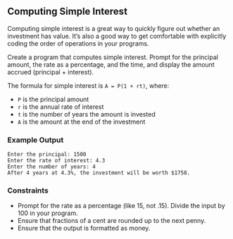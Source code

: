 ## Computing Simple Interest

Computing simple interest is a great way to quickly figure out whether an investment has value. It’s also a good way to get comfortable with explicitly coding the order of operations in your programs.

Create a program that computes simple interest. Prompt for the principal amount, the rate as a percentage, and the time, and display the amount accrued (principal + interest).

The formula for simple interest is ```A = P(1 + rt)```, where:

* ```P``` is the principal amount
* ```r``` is the annual rate of interest
* ```t``` is the number of years the amount is invested
* ```A``` is the amount at the end of the investment

### Example Output

```
Enter the principal: 1500
Enter the rate of interest: 4.3
Enter the number of years: 4
After 4 years at 4.3%, the investment will be worth $1758.
```

### Constraints
* Prompt for the rate as a percentage (like 15, not .15). Divide the input by 100 in your program.
* Ensure that fractions of a cent are rounded up to the next penny.
* Ensure that the output is formatted as money.